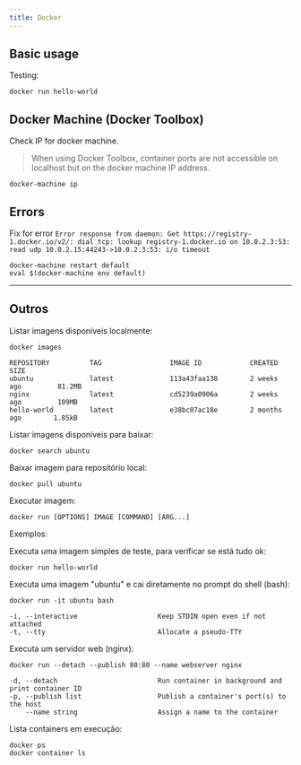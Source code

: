 ```yaml
---
title: Docker
---
```


## Basic usage

Testing:

`docker run hello-world`

## Docker Machine (Docker Toolbox)

Check IP for docker machine.

> When using Docker Toolbox, container ports are not accessible on localhost but on the docker machine IP address.

`docker-machine ip`

## Errors

Fix for error `Error response from daemon: Get https://registry-1.docker.io/v2/: dial tcp: lookup registry-1.docker.io on 10.0.2.3:53: read udp 10.0.2.15:44243->10.0.2.3:53: i/o timeout`

```
docker-machine restart default
eval $(docker-machine env default)
```

---

## Outros

Listar imagens disponíveis localmente:

    docker images

~~~
REPOSITORY          TAG                 IMAGE ID            CREATED             SIZE
ubuntu              latest              113a43faa138        2 weeks ago         81.2MB
nginx               latest              cd5239a0906a        2 weeks ago         109MB
hello-world         latest              e38bc07ac18e        2 months ago        1.85kB
~~~

Listar imagens disponíveis para baixar:

    docker search ubuntu

Baixar imagem para repositório local:

    docker pull ubuntu

Executar imagem:

    docker run [OPTIONS] IMAGE [COMMAND] [ARG...]

Exemplos:

Executa uma imagem simples de teste, para verificar se está tudo ok:
      
    docker run hello-world

Executa uma imagem "ubuntu" e cai diretamente no prompt do shell (bash):

    docker run -it ubuntu bash

    -i, --interactive                    Keep STDIN open even if not attached
    -t, --tty                            Allocate a pseudo-TTY

Executa um servidor web (nginx):
      
    docker run --detach --publish 80:80 --name webserver nginx

    -d, --detach                         Run container in background and print container ID
    -p, --publish list                   Publish a container's port(s) to the host
        --name string                    Assign a name to the container


Lista containers em execução:

    docker ps
    docker container ls
